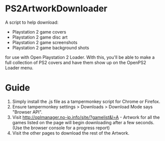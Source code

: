 # PS2ArtworkDownloader
A script to help download:

* Playstation 2 game covers
* Playstation 2 game disc art
* Playstation 2 game screenshots 
* Playstation 2 game background shots 

for use with Open Playstation 2 Loader. With this, you'll be able to make a full collection of PS2 covers and have them show up on the OpenPS2 Loader menu.

# Guide

1. Simply install the .js file as a tampermonkey script for Chrome or Firefox.
2. Ensure tampermonkey settings > Downloads > Download Mode says "Browser API".
3. Visit http://oplmanager.no-ip.info/site/?gamelist&l=A - Artwork for all the games listed on the page will begin downloading after a few seconds. (Use the browser console for a progress report)
4. Visit the other pages to download the rest of the Artwork.
